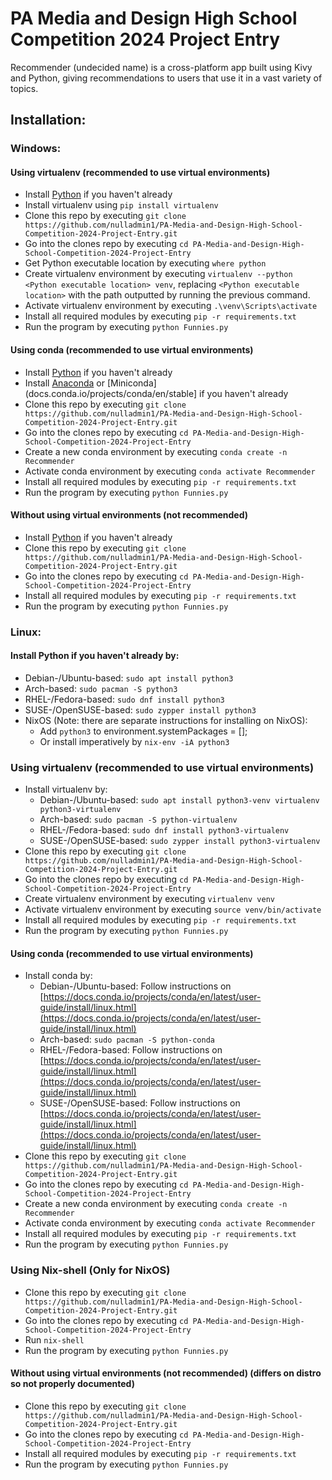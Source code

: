 # PA Media and Design High School Competition 2024 Project Entry

Recommender (undecided name) is a cross-platform app built using Kivy and Python, giving recommendations to users that use it in a vast variety of topics.

## Installation:

### Windows:

#### Using virtualenv (recommended to use virtual environments)
- Install [Python](python.org/downloads/windows/) if you haven't already
- Install virtualenv using ```pip install virtualenv```
- Clone this repo by executing ```git clone https://github.com/nulladmin1/PA-Media-and-Design-High-School-Competition-2024-Project-Entry.git```
- Go into the clones repo by executing ```cd PA-Media-and-Design-High-School-Competition-2024-Project-Entry```
- Get Python executable location by executing ```where python```
- Create virtualenv environment by executing ```virtualenv --python <Python executable location> venv```, replacing `<Python executable location>` with the path outputted by running the previous command.
- Activate virtualenv environment by executing ```.\venv\Scripts\activate```
- Install all required modules by executing ```pip -r requirements.txt```
- Run the program by executing ```python Funnies.py```

#### Using conda (recommended to use virtual environments)
- Install [Python](python.org/downloads/windows/) if you haven't already
- Install [Anaconda](anaconda.com/download) or [Miniconda](docs.conda.io/projects/conda/en/stable] if you haven't already
- Clone this repo by executing ```git clone https://github.com/nulladmin1/PA-Media-and-Design-High-School-Competition-2024-Project-Entry.git```
- Go into the clones repo by executing ```cd PA-Media-and-Design-High-School-Competition-2024-Project-Entry```
- Create a new conda environment by executing ```conda create -n Recommender```
- Activate conda environment by executing ```conda activate Recommender```
- Install all required modules by executing ```pip -r requirements.txt```
- Run the program by executing ```python Funnies.py```

#### Without using virtual environments (not recommended)
- Install [Python](python.org/downloads/windows/) if you haven't already
- Clone this repo by executing ```git clone https://github.com/nulladmin1/PA-Media-and-Design-High-School-Competition-2024-Project-Entry.git```
- Go into the clones repo by executing ```cd PA-Media-and-Design-High-School-Competition-2024-Project-Entry```
- Install all required modules by executing ```pip -r requirements.txt```
- Run the program by executing ```python Funnies.py```


### Linux:
#### Install Python if you haven't already by:
- Debian-/Ubuntu-based: ```sudo apt install python3```
- Arch-based: ```sudo pacman -S python3```
- RHEL-/Fedora-based: ```sudo dnf install python3```
- SUSE-/OpenSUSE-based: ```sudo zypper install python3```
- NixOS (Note: there are separate instructions for installing on NixOS):
  - Add ```python3``` to environment.systemPackages = [];
  - Or install imperatively by ```nix-env -iA python3```

### Using virtualenv (recommended to use virtual environments)
- Install virtualenv by:
  - Debian-/Ubuntu-based: ```sudo apt install python3-venv virtualenv python3-virtualenv```
  - Arch-based: ```sudo pacman -S python-virtualenv```
  - RHEL-/Fedora-based: ```sudo dnf install python3-virtualenv```
  - SUSE-/OpenSUSE-based: ```sudo zypper install python3-virtualenv```
- Clone this repo by executing ```git clone https://github.com/nulladmin1/PA-Media-and-Design-High-School-Competition-2024-Project-Entry.git```
- Go into the clones repo by executing ```cd PA-Media-and-Design-High-School-Competition-2024-Project-Entry```
- Create virtualenv environment by executing ```virtualenv venv```
- Activate virtualenv environment by executing ```source venv/bin/activate```
- Install all required modules by executing ```pip -r requirements.txt```
- Run the program by executing ```python Funnies.py```

#### Using conda (recommended to use virtual environments)
- Install conda by:
  - Debian-/Ubuntu-based: Follow instructions on [https://docs.conda.io/projects/conda/en/latest/user-guide/install/linux.html](https://docs.conda.io/projects/conda/en/latest/user-guide/install/linux.html)
  - Arch-based: ```sudo pacman -S python-conda```
  - RHEL-/Fedora-based: Follow instructions on [https://docs.conda.io/projects/conda/en/latest/user-guide/install/linux.html](https://docs.conda.io/projects/conda/en/latest/user-guide/install/linux.html)
  - SUSE-/OpenSUSE-based: Follow instructions on [https://docs.conda.io/projects/conda/en/latest/user-guide/install/linux.html](https://docs.conda.io/projects/conda/en/latest/user-guide/install/linux.html)
- Clone this repo by executing ```git clone https://github.com/nulladmin1/PA-Media-and-Design-High-School-Competition-2024-Project-Entry.git```
- Go into the clones repo by executing ```cd PA-Media-and-Design-High-School-Competition-2024-Project-Entry```
- Create a new conda environment by executing ```conda create -n Recommender```
- Activate conda environment by executing ```conda activate Recommender```
- Install all required modules by executing ```pip -r requirements.txt```
- Run the program by executing ```python Funnies.py```

### Using Nix-shell (Only for NixOS)
- Clone this repo by executing ```git clone https://github.com/nulladmin1/PA-Media-and-Design-High-School-Competition-2024-Project-Entry.git```
- Go into the clones repo by executing ```cd PA-Media-and-Design-High-School-Competition-2024-Project-Entry```
- Run ```nix-shell```
- Run the program by executing ```python Funnies.py```

#### Without using virtual environments (not recommended) (differs on distro so not properly documented)
- Clone this repo by executing ```git clone https://github.com/nulladmin1/PA-Media-and-Design-High-School-Competition-2024-Project-Entry.git```
- Go into the clones repo by executing ```cd PA-Media-and-Design-High-School-Competition-2024-Project-Entry```
- Install all required modules by executing ```pip -r requirements.txt```
- Run the program by executing ```python Funnies.py```

